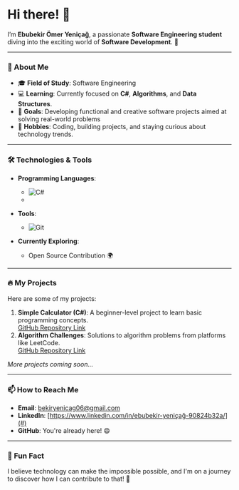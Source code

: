 # Hi there! 👋

I’m **Ebubekir Ömer Yeniçağ**, a passionate **Software Engineering student** diving into the exciting world of **Software Development**. 🚀  

---

### 🌟 About Me
- 🎓 **Field of Study**: Software Engineering  
- 💻 **Learning**: Currently focused on **C#**, **Algorithms**, and **Data Structures**.  
- 🌱 **Goals**: Developing functional and creative software projects aimed at solving real-world problems
- 🎯 **Hobbies**: Coding, building projects, and staying curious about technology trends.  

---

### 🛠️ Technologies & Tools
- **Programming Languages**:  
  - ![C#](https://img.shields.io/badge/-C%23-239120?style=flat&logo=c-sharp&logoColor=white)  
  - 

- **Tools**:  
  - ![Git](https://img.shields.io/badge/-Git-F05032?style=flat&logo=git&logoColor=white)  

- **Currently Exploring**:  
  - Open Source Contribution 🌍  

---

### 🔥 My Projects
Here are some of my projects:  
1. **Simple Calculator (C#)**: A beginner-level project to learn basic programming concepts.  
   [GitHub Repository Link](#)  
2. **Algorithm Challenges**: Solutions to algorithm problems from platforms like LeetCode.  
   [GitHub Repository Link](#)  

*More projects coming soon...*

---

### 📫 How to Reach Me
- **Email**: [bekiryenicag06@gmail.com](mailto:bekiryenicag06@gmail.com)  
- **LinkedIn**: [https://www.linkedin.com/in/ebubekir-yeniçağ-90824b32a/](#)  
- **GitHub**: You're already here! 😄  

---

### 🎉 Fun Fact
I believe technology can make the impossible possible, and I'm on a journey to discover how I can contribute to that! 🌌  
